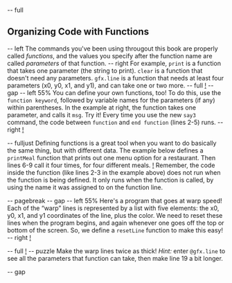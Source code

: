 -- full
## Organizing Code with Functions
-- left
The commands you've been using througout this book are properly called *functions*, and the values you specify after the function name are called *parameters* of that function.
-- right
For example, `print` is a function that takes one parameter (the string to print).  `clear` is a function that doesn't need any parameters.  `gfx.line` is a function that needs at least four parameters (x0, y0, x1, and y1), and can take one or two more.
-- full
[!](p38-blueBar.png)
-- gap
-- left 55%
You can define your own functions, too!  To do this, use the `function keyword`, followed by variable names for the parameters (if any) within parentheses.  In the example at right, the function takes one parameter, and calls it `msg`.  Try it!  Every time you use the new `say3` command, the code between `function` and `end function` (lines 2-5) runs.
-- right
[!](p38-listing1.png)

-- fulljust
Defining functions is a great tool when you want to do basically the same thing, but with different data.  The example below defines a `printMeal` function that prints out one menu option for a restaurant.  Then lines 6-9 call it four times, for four different meals.
[!](p38-listing2.png)
Remember, the code inside the function (like lines 2-3 in the example above) does not run when the function is being defined.  It only runs when the function is called, by using the name it was assigned to on the function line.

-- pagebreak
-- gap
-- left 55%
Here's a program that goes at warp speed!  Each of the “warp” lines is represented by a list with five elements: the x0, y0, x1, and y1 coordinates of the line, plus the color.  We need to reset these lines when the program begins, and again whenever one goes off the top or bottom of the screen.  So, we define a `resetLine` function to make this easy!
-- right
[!](p38-warpScreen.png)

-- full
[!](p38-listing3.png)
-- puzzle
Make the warp lines twice as thick!  *Hint:* enter `@gfx.line` to see all the parameters that function can take, then make line 19 a bit longer.

-- gap

